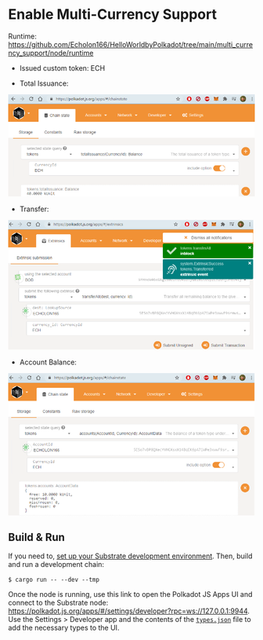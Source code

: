 # Enable Multi-Currency Support

Runtime: https://github.com/Echolon166/HelloWorldbyPolkadot/tree/main/multi_currency_support/node/runtime

- Issued custom token: ECH

- Total Issuance: 

![](tokens_total_issuance.png)

- Transfer: 

![](tokens_transfer.png)

- Account Balance: 

![](tokens_account_balance.png)

## Build & Run

If you need to,
[set up your Substrate development environment](https://substrate.dev/docs/en/knowledgebase/getting-started/#manual-installation).
Then, build and run a development chain:

```shell
$ cargo run -- --dev --tmp
```

Once the node is running, use this link to open the Polkadot JS Apps UI and connect to the Substrate
node: https://polkadot.js.org/apps/#/settings/developer?rpc=ws://127.0.0.1:9944. Use the Settings >
Developer app and the contents of the [`types.json`](node/types.json) file to add the
necessary types to the UI.